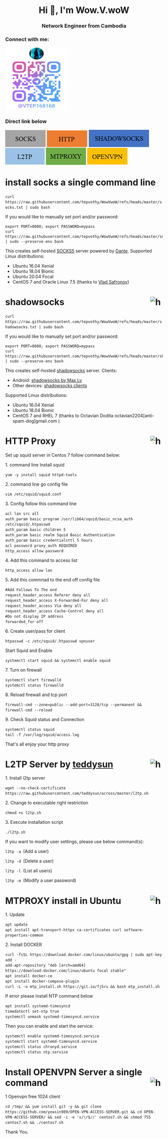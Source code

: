 
<h1 align="center">Hi 👋, I'm Wow.V.woW</h1>
<h3 align="center">Network Engineer from Cambodia</h3>

<h3 align="left">Connect with me:</h3>
<p align="left">
<img src="telegram_QR.png" alt="telegram_QR" width="200" height="200">
</p>

<h3 align="left">Direct link below</h3>
<a href="https://github.com/tepvothy/WowVwoW/blob/main/README.md#install-socks-a-single-command-line-" target="blank"><img align="center" src="https://github.com/tepvothy/WowVwoW/blob/main/images/socks.png" alt="https://github.com/tepvothy/WowVwoW/blob/main/README.md#install-socks-a-single-command-line-"/></a>
<a href="https://github.com/tepvothy/WowVwoW/blob/main/README.md#http-proxy" target="blank"><img align="center" src="https://github.com/tepvothy/WowVwoW/blob/main/images/http.png" alt="https://github.com/tepvothy/WowVwoW/blob/main/README.md#http-proxy"/></a>
<a href="https://github.com/tepvothy/WowVwoW/blob/main/README.md#shadowsocks" target="blank"><img align="center" src="https://github.com/tepvothy/WowVwoW/blob/main/images/shadowsocks.png" alt="https://github.com/tepvothy/WowVwoW/blob/main/README.md#shadowsocks"/></a>
<a href="https://github.com/tepvothy/WowVwoW/blob/main/README.md#l2tp-server-by-teddysun" target="blank"><img align="center" src="https://github.com/tepvothy/WowVwoW/blob/main/images/l2tp.png" alt="https://github.com/tepvothy/WowVwoW/blob/main/README.md#l2tp-server-by-teddysun"/></a>
<a href="https://github.com/tepvothy/WowVwoW/blob/main/README.md#mtproxy-install-in-ubuntu" target="blank"><img align="center" src="https://github.com/tepvothy/WowVwoW/blob/main/images/mtproxy.png" alt="https://github.com/tepvothy/WowVwoW/blob/main/README.md#mtproxy-install-in-ubuntu"/></a>
<a href="https://github.com/tepvothy/WowVwoW/blob/main/README.md#install-openvpn-server-a-single-command-by-yeasin989" target="blank"><img align="center" src="https://github.com/tepvothy/WowVwoW/blob/main/images/openvpn.png" alt="https://github.com/tepvothy/WowVwoW/blob/main/README.md#install-openvpn-server-a-single-command-by-yeasin989"/></a>

<h1 id="socks5">install socks a single command line </h1>
<p><code class="language-plaintext highlighter-rouge">curl https://raw.githubusercontent.com/tepvothy/WowVwoW/refs/heads/master/socks.txt | sudo bash</code></p>

<p>If you would like to manually set port and/or password:</p>

<div class="language-bash highlighter-rouge"><div class="highlight"><pre class="highlight"><code><span class="nb">export </span><span class="nv">PORT</span><span class="o">=</span>8080<span class="p">;</span> <span class="nb">export </span><span class="nv">PASSWORD</span><span class="o">=</span>mypass
curl https://raw.githubusercontent.com/tepvothy/WowVwoW/refs/heads/master/socks.txt | <span class="nb">sudo</span> <span class="nt">--preserve-env</span> bash
</code></pre></div></div>

<p>This creates self-hosted <a href="https://en.wikipedia.org/wiki/SOCKS">SOCKS5</a> server powered by <a href="http://www.inet.no/dante/">Dante</a>. Supported Linux distributions:</p>

<ul>
  <li>Ubuntu 16.04 Xenial</li>
  <li>Ubuntu 18.04 Bionic</li>
  <li>Ubuntu 20.04 Focal</li>
  <li>CentOS 7 and Oracle Linux 7.5 (thanks to <a href="https://github.com/vladsf">Vlad Safronov</a>)</li>
</ul>

<h1 id="shadowsocks">shadowsocks <a href="https://github.com/tepvothy/WowVwoW/blob/main/README.md#direct-link-below" target="blank"><img align="right" src="https://thumbnail.imgbin.com/23/6/16/imgbin-button-return-s-mSaKDepmjzAignfPP9c5QrPnx_t.jpg" alt="https://github.com/tepvothy/WowVwoW/blob/main/README.md#direct-link-below" height="30" width="40" /></a></h1>

<p><code class="language-plaintext highlighter-rouge">curl https://raw.githubusercontent.com/tepvothy/WowVwoW/refs/heads/master/shadowsocks.txt | sudo bash</code></p>

<p>If you would like to manually set port and/or password:</p>

<div class="language-bash highlighter-rouge"><div class="highlight"><pre class="highlight"><code><span class="nb">export </span><span class="nv">PORT</span><span class="o">=</span>8080<span class="p">;</span> <span class="nb">export </span><span class="nv">PASSWORD</span><span class="o">=</span>mypass
curl https://raw.githubusercontent.com/tepvothy/WowVwoW/refs/heads/master/shadowsocks.txt | <span class="nb">sudo</span> <span class="nt">--preserve-env</span> bash
</code></pre></div></div>

<p>This creates self-hosted <a href="https://shadowsocks.org/">shadowsocks</a> server. Clients:</p>
<ul>
  <li>Android: <a href="https://play.google.com/store/apps/details?id=com.github.shadowsocks">shadowsocks by Max Lv</a></li>
  <li>Other devices: <a href="https://shadowsocks.org/en/download/clients.html">shadowsocks clients</a></li>
</ul>

<p>Supported Linux distributions:</p>

<ul>
  <li>Ubuntu 16.04 Xenial</li>
  <li>Ubuntu 18.04 Bionic</li>
  <li>CentOS 7 and RHEL 7 (thanks to Octavian Dodita octavian2204[anti-spam-dog]gmail.com )</li>
</ul>
 <h1 id="HTTP Proxy">HTTP Proxy <a href="https://github.com/tepvothy/WowVwoW/blob/main/README.md#direct-link-below" target="blank"><img align="right" src="https://thumbnail.imgbin.com/23/6/16/imgbin-button-return-s-mSaKDepmjzAignfPP9c5QrPnx_t.jpg" alt="https://github.com/tepvothy/WowVwoW/blob/main/README.md#direct-link-below" height="30" width="40" /></a></h1>

 <p>Set up squid server in Centos 7 follow command below:</p>
 <p>1. command line Install squid</p>
 <p><code class="language-plaintext highlighter-rouge">yum -y install squid httpd-tools</code></p>
<p>2. command line go config file</p>
<p><code class="language-plaintext highlighter-rouge">vim /etc/squid/squid.conf</code></p>
<p>3. Config follow this command line</p>
<p><code class="language-plaintext highligter-rouge">acl lan src all
auth_param basic program /usr/lib64/squid/basic_ncsa_auth /etc/squid/.htpasswd
auth_param basic children 5
auth_param basic realm Squid Basic Authentication
auth_param basic credentialsttl 5 hours
acl password proxy_auth REQUIRED
http_access allow password</code></p>
<p>4. Add this command to access list</p>
<p><code class="language-plaintext highligter-rouge">http_access allow lan</code></p>
<p>5. Add this commnad to the end off config file</p>
<p><code class="language-plaintext highligter-rouge">#Add Follows To The end
request_header_access Referer deny all
request_header_access X-Forwarded-For deny all
request_header_access Via deny all
request_header_access Cache-Control deny all
#Do not display IP address
forwarded_for off</code></p>
<p>6. Create user/pass for client</p>
<p><code class="language-plaintext highligter-rouge">htpasswd -c /etc/squid/.htpasswd vpnuser</code></p>
<p>Start Squid and Enable</p>
<p><code class="language-plaintext highligter-rouge">systemctl start squid && systemctl enable squid</code></p>
<p>7. Turn on firewall</p>
<p><code class="language-plaintext highligter-rouge">systemctl start firewalld
systemctl status firewalld</code></p>
<p>8. Reload firewall and tcp port</p>
<p><code class="language-plaintext highligter-rouge">firewall-cmd --zone=public --add-port=3128/tcp --permanent && firewall-cmd --reload</code></p>
<p>9. Check Squid status and Connection</p>
<p><code class="language-plaintext highligter-rouge">systemctl status squid
tail -f /var/log/squid/access.log</code></p>

<p>That's all enjoy your http proxy</p>

<h1>L2TP Server by <a href="https://github.com/teddysun">teddysun</a><a href="https://github.com/tepvothy/WowVwoW/blob/main/README.md#direct-link-below" target="blank"><img align="right" src="https://thumbnail.imgbin.com/23/6/16/imgbin-button-return-s-mSaKDepmjzAignfPP9c5QrPnx_t.jpg" alt="https://github.com/tepvothy/WowVwoW/blob/main/README.md#direct-link-below" height="30" width="40" /></a></h1>

<p>1. Install l2tp server</p>
<p><code class="language-plaintext highligter-rouge">wget --no-check-certificate https://raw.githubusercontent.com/teddysun/across/master/l2tp.sh</code></p>
<p>2. Change to executable right restriction</p>
<p><code class="language-plaintext highligter-rouge">chmod +x l2tp.sh</code></p>
<p>3. Execute installation script</p>
<p><code class="language-plaintext highligter-rouge">./l2tp.sh</code></p>
<p>If you want to modify user settings, please use below command(s):</p>
<p><code class="language-plaintext highligter-rouge">l2tp -a </code>(Add a user)</p>
<p><code class="language-plaintext highligter-rouge">l2tp -d </code>(Delete a user)</p>
<p><code class="language-plaintext highligter-rouge">l2tp -l </code>(List all users)</p>
<p><code class="language-plaintext highligter-rouge">l2tp -m </code>(Modify a user password)</p>

<h1>MTPROXY install in Ubuntu <a href="https://github.com/tepvothy/WowVwoW/blob/main/README.md#direct-link-below" target="blank"><img align="right" src="https://thumbnail.imgbin.com/23/6/16/imgbin-button-return-s-mSaKDepmjzAignfPP9c5QrPnx_t.jpg" alt="https://github.com/tepvothy/WowVwoW/blob/main/README.md#direct-link-below" height="30" width="40" /></a></h1>
<p>1. Update </p>
<p><code class="language-plaintext highligter-rouge">apt update
apt install apt-transport-https ca-certificates curl software-properties-common</code></p>
<p>2. Install DOCKER</p>
<p><code class="language-plaintext highligter-rouge">curl -fsSL https://download.docker.com/linux/ubuntu/gpg | sudo apt-key add -
add-apt-repository "deb [arch=amd64] https://download.docker.com/linux/ubuntu focal stable"
apt install docker-ce
apt install docker-compose-plugin
curl -L -o mtp_install.sh https://git.io/fj5ru && bash mtp_install.sh</code></p>
<p>If error please install NTP command below</p>
<p><code class="language-plaintext highligter-rouge">apt install systemd-timesyncd
timedatectl set-ntp true
systemctl unmask systemd-timesyncd.service</code></p>
<p>Then you can enable and start the service:</p>
<p><code class="language-plaintext highligter-rouge">systemctl enable systemd-timesyncd.service
systemctl start systemd-timesyncd.service
systemctl status chronyd.service
systemctl status ntp.service</code></p>

<h1>Install OPENVPN Server a single command <a href="https://github.com/cheysethi1999/BRAVO/blob/master/README.md#direct-link-below" target="blank"><img align="right" src="https://thumbnail.imgbin.com/23/6/16/imgbin-button-return-s-mSaKDepmjzAignfPP9c5QrPnx_t.jpg" alt="https://github.com/cheysethi1999/BRAVO/blob/master/README.md#direct-link-below" height="30" width="40" /></a></h1>
<p>1 Openvpn free 1024 client</p>
<p><code class="language-plaintext highligter-rouge">cd /tmp/ && yum install git -y && git clone https://github.com/yeasin989/OPEN-VPN-ACCESS-SERVER.git && cd OPEN-VPN-ACCESS-SERVER/ && sed -i -e 's/\r$//' centos7.sh && chmod 755 centos7.sh && ./centos7.sh</code></p>
Thank You.




 
